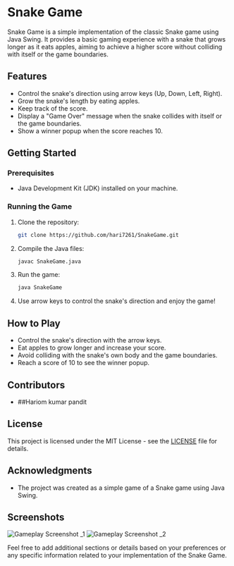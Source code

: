 # Snake Game

Snake Game is a simple implementation of the classic Snake game using Java Swing. It provides a basic gaming experience with a snake that grows longer as it eats apples, aiming to achieve a higher score without colliding with itself or the game boundaries.

## Features

- Control the snake's direction using arrow keys (Up, Down, Left, Right).
- Grow the snake's length by eating apples.
- Keep track of the score.
- Display a "Game Over" message when the snake collides with itself or the game boundaries.
- Show a winner popup when the score reaches 10.

## Getting Started

### Prerequisites

- Java Development Kit (JDK) installed on your machine.

### Running the Game

1. Clone the repository:

   ```bash
   git clone https://github.com/hari7261/SnakeGame.git
   ```

2. Compile the Java files:

   ```bash
   javac SnakeGame.java
   ```

3. Run the game:

   ```bash
   java SnakeGame
   ```

4. Use arrow keys to control the snake's direction and enjoy the game!

## How to Play

- Control the snake's direction with the arrow keys.
- Eat apples to grow longer and increase your score.
- Avoid colliding with the snake's own body and the game boundaries.
- Reach a score of 10 to see the winner popup.

## Contributors

- ##Hariom kumar pandit

## License

This project is licensed under the MIT License - see the [LICENSE](LICENSE) file for details.

## Acknowledgments

- The project was created as a simple game of a Snake game using Java Swing.

## Screenshots

![Gameplay Screenshot _1](screenshots/Screenshot.png)
![Gameplay Screenshot _2](screenshots/Screenshot2.png)

Feel free to add additional sections or details based on your preferences or any specific information related to your implementation of the Snake Game.
